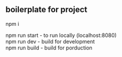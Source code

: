 ## boilerplate for project

npm i

npm run start - to run locally (localhost:8080)\
npm run dev - build for development\
npm run build - build for porduction
